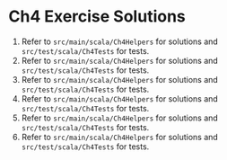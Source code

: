 # Ch4 Exercise Solutions
1. Refer to `src/main/scala/Ch4Helpers` for solutions and `src/test/scala/Ch4Tests` for tests.
2. Refer to `src/main/scala/Ch4Helpers` for solutions and `src/test/scala/Ch4Tests` for tests.
3. Refer to `src/main/scala/Ch4Helpers` for solutions and `src/test/scala/Ch4Tests` for tests.
4. Refer to `src/main/scala/Ch4Helpers` for solutions and `src/test/scala/Ch4Tests` for tests.
5. Refer to `src/main/scala/Ch4Helpers` for solutions and `src/test/scala/Ch4Tests` for tests.
6. Refer to `src/main/scala/Ch4Helpers` for solutions and `src/test/scala/Ch4Tests` for tests.

